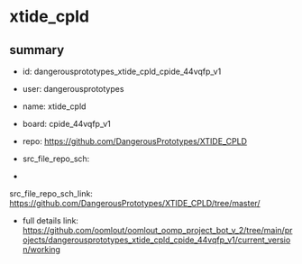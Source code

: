 # xtide_cpld
 
## summary 
* id: dangerousprototypes_xtide_cpld_cpide_44vqfp_v1
* user: dangerousprototypes
* name: xtide_cpld
* board: cpide_44vqfp_v1
* repo: https://github.com/DangerousPrototypes/XTIDE_CPLD



* src_file_repo_sch: 
*
 src_file_repo_sch_link: https://github.com/DangerousPrototypes/XTIDE_CPLD/tree/master/
* full details link: https://github.com/oomlout/oomlout_oomp_project_bot_v_2/tree/main/projects/dangerousprototypes_xtide_cpld_cpide_44vqfp_v1/current_version/working  






